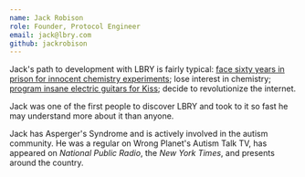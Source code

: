 ```yaml
---
name: Jack Robison
role: Founder, Protocol Engineer
email: jack@lbry.com
github: jackrobison
---
```


Jack's path to development with LBRY is fairly typical: [face sixty years in prison for innocent chemistry experiments](http://www.masslive.com/localbuzz/index.ssf/2009/06/actionreaction_how_one_teens_c.html); lose interest in chemistry; [program insane electric guitars for Kiss](https://www.youtube.com/watch?v=dXZi4UZjiiI&t=10); decide to revolutionize the internet.

Jack was one of the first people to discover LBRY and took to it so fast he may understand more about it than anyone.

Jack has Asperger's Syndrome and is actively involved in the autism community. He was a regular on Wrong Planet's Autism Talk TV, has appeared on _National Public Radio_, the _New York Times_, and presents around the country.
